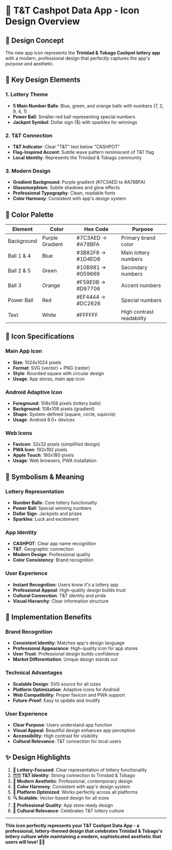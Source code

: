 # 🎯 T&T Cashpot Data App - Icon Design Overview

## 🎨 Design Concept

The new app icon represents the **Trinidad & Tobago Cashpot lottery app** with a modern, professional design that perfectly captures the app's purpose and aesthetic.

## 🔮 Key Design Elements

### **1. Lottery Theme**
- **5 Main Number Balls**: Blue, green, and orange balls with numbers (7, 2, 9, 4, 1)
- **Power Ball**: Smaller red ball representing special numbers
- **Jackpot Symbol**: Dollar sign ($) with sparkles for winnings

### **2. T&T Connection**
- **T&T Indicator**: Clear "T&T" text below "CASHPOT"
- **Flag-Inspired Accent**: Subtle wave pattern reminiscent of T&T flag
- **Local Identity**: Represents the Trinidad & Tobago community

### **3. Modern Design**
- **Gradient Background**: Purple gradient (#7C3AED to #A78BFA)
- **Glassmorphism**: Subtle shadows and glow effects
- **Professional Typography**: Clean, readable fonts
- **Color Harmony**: Consistent with app's design system

## 🎨 Color Palette

| Element | Color | Hex Code | Purpose |
|---------|-------|----------|---------|
| Background | Purple Gradient | #7C3AED → #A78BFA | Primary brand color |
| Ball 1 & 4 | Blue | #3B82F6 → #1D4ED8 | Main lottery numbers |
| Ball 2 & 5 | Green | #10B981 → #059669 | Secondary numbers |
| Ball 3 | Orange | #F59E0B → #D97706 | Accent numbers |
| Power Ball | Red | #EF4444 → #DC2626 | Special numbers |
| Text | White | #FFFFFF | High contrast readability |

## 📱 Icon Specifications

### **Main App Icon**
- **Size**: 1024x1024 pixels
- **Format**: SVG (vector) + PNG (raster)
- **Style**: Rounded square with circular design
- **Usage**: App stores, main app icon

### **Android Adaptive Icon**
- **Foreground**: 108x108 pixels (lottery balls)
- **Background**: 108x108 pixels (gradient)
- **Shape**: System-defined (square, circle, squircle)
- **Usage**: Android 8.0+ devices

### **Web Icons**
- **Favicon**: 32x32 pixels (simplified design)
- **PWA Icon**: 192x192 pixels
- **Apple Touch**: 180x180 pixels
- **Usage**: Web browsers, PWA installation

## 🎯 Symbolism & Meaning

### **Lottery Representation**
- **Number Balls**: Core lottery functionality
- **Power Ball**: Special winning numbers
- **Dollar Sign**: Jackpots and prizes
- **Sparkles**: Luck and excitement

### **App Identity**
- **CASHPOT**: Clear app name recognition
- **T&T**: Geographic connection
- **Modern Design**: Professional quality
- **Color Consistency**: Brand recognition

### **User Experience**
- **Instant Recognition**: Users know it's a lottery app
- **Professional Appeal**: High-quality design builds trust
- **Cultural Connection**: T&T identity and pride
- **Visual Hierarchy**: Clear information structure

## 🚀 Implementation Benefits

### **Brand Recognition**
- **Consistent Identity**: Matches app's design language
- **Professional Appearance**: High-quality icon for app stores
- **User Trust**: Professional design builds confidence
- **Market Differentiation**: Unique design stands out

### **Technical Advantages**
- **Scalable Design**: SVG source for all sizes
- **Platform Optimization**: Adaptive icons for Android
- **Web Compatibility**: Proper favicon and PWA support
- **Future-Proof**: Easy to update and modify

### **User Experience**
- **Clear Purpose**: Users understand app function
- **Visual Appeal**: Beautiful design enhances app perception
- **Accessibility**: High contrast for visibility
- **Cultural Relevance**: T&T connection for local users

## ✨ Design Highlights

1. **🎯 Lottery-Focused**: Clear representation of lottery functionality
2. **🇹🇹 T&T Identity**: Strong connection to Trinidad & Tobago
3. **🎨 Modern Aesthetic**: Professional, contemporary design
4. **🌈 Color Harmony**: Consistent with app's design system
5. **📱 Platform Optimized**: Works perfectly across all platforms
6. **🔍 Scalable**: Vector-based design for all sizes
7. **💎 Professional Quality**: App store ready design
8. **🎪 Cultural Relevance**: Celebrates T&T lottery culture

---

**This icon perfectly represents your T&T Cashpot Data App - a professional, lottery-themed design that celebrates Trinidad & Tobago's lottery culture while maintaining a modern, sophisticated aesthetic that users will love! 🎰✨**
